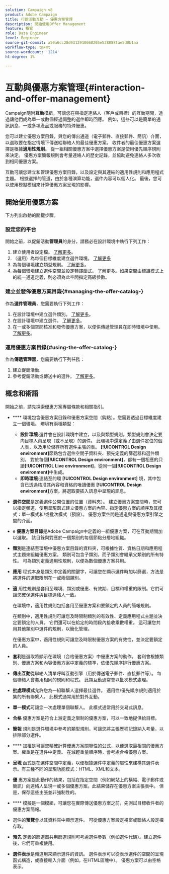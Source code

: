 ```yaml
---
solution: Campaign v8
product: Adobe Campaign
title: 行銷活動互動 — 優惠方案管理
description: 開始使用Offer Management
feature: 概覽
role: Data Engineer
level: Beginner
source-git-commit: a50a6cc28d9312910668205e528888fae5d0b1aa
workflow-type: tm+mt
source-wordcount: '1214'
ht-degree: 1%

---
```


# 互動與優惠方案管理{#interaction-and-offer-management}

Campaign隨附&#x200B;**互動**&#x200B;模組，可讓您在與指定連絡人（客戶或目標）的互動期間，透過讓他們成為單一或數個經過調整的選件即時回應。 例如，這些可以是簡單的通訊訊息、一或多項產品或服務的特殊優惠。

您可以建立優惠方案目錄，與您的傳出通道（電子郵件、直接郵件、簡訊）介面，以選取要在指定情境下傳送給聯絡人的最佳優惠方案。 收件者的最佳優惠方案選擇是根據&#x200B;**適用性規則**。 從一組相關優惠方案中選擇優惠方案是使用優先順序規則來決定。 優惠方案簡報規則會考量連絡人的歷史記錄，並協助避免連絡人多次收到相同優惠方案。

互動可讓您建立和管理優惠方案目錄，以及設定與其連結的適用性規則和應用程式主題。 根據選擇的管道，由於各種演算功能，選件內容可以個人化。 最後，您可以使用模擬模組來計算優惠方案呈現的影響。

## 開始使用優惠方案

下方列出啟動的關鍵步驟。

### 設定您的平台

開始之前，以促銷活動&#x200B;**管理員**&#x200B;的身分，請務必在設計環境中執行下列工作：

1. 建立使用者設定檔。 [了解更多](interaction-operators.md)。
1. （選用）為每個目標維度建立選件環境。 [了解更多](interaction-env.md)
1. 為每個環境建立類型規則。 [了解更多](interaction-offer.md#offer-presentation)。
1. 為每個環境建立選件空間並設定轉譯函式。 [了解更多](interaction-offer-spaces.md)。如果空間由標識模式上的統一通道定義，則必須為此空間指定高級參數。

### 建立並發佈優惠方案目錄{#managing-the-offer-catalog-}

作為&#x200B;**選件管理員**，您需要執行下列工作：

1. 在設計環境中建立選件類別。 [了解更多](interaction-offer-catalog.md#creating-offer-categories)。
1. 在設計環境中建立選件。 [了解更多](interaction-offer.md)。
1. 在一或多個空間核准和發佈優惠方案，以便供傳遞管理員在即時環境中使用。 [了解更多](interaction-offer.md#approve-offers)。

### 運用優惠方案目錄{#using-the-offer-catalog-}

作為&#x200B;**傳遞管理器**，您需要執行下列任務：

1. 建立促銷活動.
1. 參考促銷活動或傳送中的選件。 [了解更多](interaction-send-offers.md)。


## 概念和術語

開始之前，請先探索優惠方案專屬條款和相關指引。

* **** 環境包含優惠方案目錄和優惠方案空間（鈎點）。您需要透過目標維度建立一個環境。
環境有兩種類型：

   * **設計環境**:選件會在設計環境中建立，以及與類型規則。類型規則會決定要向目標人員呈現（或不呈現）的選件。 此環境中還定義了由選件定位的個人表，以及用於儲存所有選件主張的表。 **[!UICONTROL Design environment]**&#x200B;節點包含選件空間子資料夾、預先定義的篩選器和選件類別。 對於每個&#x200B;**[!UICONTROL Design environment]**，都有一個相應的只讀&#x200B;**[!UICONTROL Live environment]**，從同一個&#x200B;**[!UICONTROL Design environment]**&#x200B;中生成。
   * **即時環境**:連結至的環 **[!UICONTROL Design environment]** 境，其中包含已透過核准其內容和資格的唯讀優惠 **[!UICONTROL Design environment]**&#x200B;方案。將選取要插入訊息中呈現的訊息。

* **選件空間**&#x200B;是定義選件公開位置的位置（資料夾）。 建立優惠方案空間時，您可以指定頻道、使用呈現函式建立優惠方案的內容、指定優惠方案的順序及其模式：單一模式和/或批次模式（預設）。 優惠方案空間是通道與優惠方案引擎之間的介面。
* e **優惠方案目錄**&#x200B;是Adobe Campaign中定義的一組優惠方案，可在互動期間加以選取。 該目錄與對應於一個類別的每個節點分層地組織。
* **類別**&#x200B;是連結至環境中優惠方案目錄的資料夾，可根據性質、資格日期和應用程式主題來組織優惠方案。 類別可包含子類別，而子類別會繼承父類別的所有特性。 可為類別定義適用性規則，以便為數個優惠方案共用。
* **應用** 程式本身是類別中定義的關鍵字，可讓您在顯示選件時加以篩選，方法是將選件的選取限制在一或兩個類別。
* **適** 用性規則是套用至環境、類別或優惠、有效期、目標和權重的限制。它們可讓您確保選件與目標連絡人一致。

   在環境中，適用性規則包括套用至優惠方案和要鎖定的人員的簡報規則。

   在類別中，適用性規則可讓您及時限制類別的有效性、定義應用程式主題並決定要鎖定的人員。 它們還可以在給定的時間段內接收乘數權重。 這可讓您共用其他類別中選件的規則，以簡化管理。

   在優惠方案中，適用性規則可讓您及時限制優惠方案的有效性，並決定要鎖定的人員。

* **套利**&#x200B;是選取將顯示在環境（合格優惠方案）中優惠方案的動作。 套利會根據類別、優惠方案和內容優惠方案中定義的標準，依優先順序排行優惠方案。
* **傳出互動**&#x200B;從聯絡人清單呼叫互動引擎（用於傳送電子郵件、直接郵件等）。 每個聯絡人會套用相同的規則和程式。 此類互動通常會以批次模式處理。
* **批處理模式**&#x200B;允許您為一組聯繫人選擇最佳選件。 適用性/優先順序規則適用於集的所有聯繫人。 此模式通常用於對外互動。
* **單一模式**&#x200B;可讓您一次處理單個聯繫人。 此模式通常用於交易式訊息。
* **合格** 優惠方案是符合上游定義之限制的優惠方案，可以一致地提供給目標。
* **簡報** 規則是選件環境中參考的類型規則，可讓您將主張歷程記錄納入考量，以排除部分選件。
* **** 加權是可讓您精確計算優惠方案關聯性的公式，以便選取最相關的優惠方案。權重是在選件中定義。 在減輕重量順序時，會考慮合格優惠方案。
* **呈現** 函式是在選件空間中定義，以便根據選件中定義的屬性來建構其選件表示。有三種不同的呈現功能模式：HTML、XML和文本。
* **優** 惠方案是此動作的結果，包括在指定空間（例如網站上的橫幅、電子郵件或簡訊）向連絡人呈現一或多個優惠方案。此結果儲存在優惠方案主張表中。 但是，保存這些主張並非強制性的。
* **** 模擬是一個模組，可讓您在實際傳送優惠方案之前，先測試目標收件者的優惠方案簡報。
* 選件的&#x200B;**預覽**&#x200B;會以其資料夾中顯示選件。 可從優惠方案設定視窗或聯絡人設定檔存取。
* **預先** 定義的篩選器共用篩選規則可考慮選件參數（例如選件代碼）。建立選件後，它們可重複使用。
* **選件表示**&#x200B;是頻道用來顯示選件的資訊。 選件表示可以從表示選件的空間的呈現函式構造，或直接輸入介面（例如，在HTML區塊中）。 優惠方案可以由空格表示。

